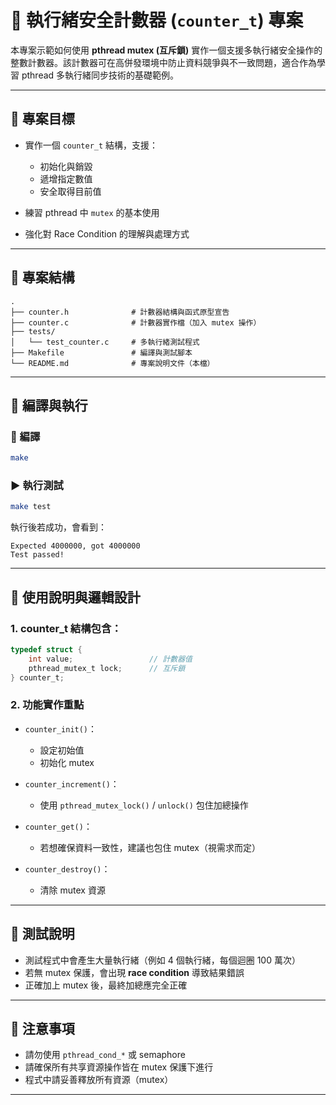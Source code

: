 # 🧵 執行緒安全計數器 (`counter_t`) 專案

本專案示範如何使用 **pthread mutex (互斥鎖)** 實作一個支援多執行緒安全操作的整數計數器。該計數器可在高併發環境中防止資料競爭與不一致問題，適合作為學習 pthread 多執行緒同步技術的基礎範例。

---

## 📌 專案目標

* 實作一個 `counter_t` 結構，支援：

  * 初始化與銷毀
  * 遞增指定數值
  * 安全取得目前值
* 練習 pthread 中 `mutex` 的基本使用
* 強化對 Race Condition 的理解與處理方式

---

## 📁 專案結構

```
.
├── counter.h              # 計數器結構與函式原型宣告
├── counter.c              # 計數器實作檔（加入 mutex 操作）
├── tests/
│   └── test_counter.c     # 多執行緒測試程式
├── Makefile               # 編譯與測試腳本
└── README.md              # 專案說明文件（本檔）
```

---

## 🔧 編譯與執行

### 🔨 編譯

```bash
make
```

### ▶️ 執行測試

```bash
make test
```

執行後若成功，會看到：

```
Expected 4000000, got 4000000
Test passed!
```

---

## 📘 使用說明與邏輯設計

### 1. counter\_t 結構包含：

```c
typedef struct {
    int value;                 // 計數器值
    pthread_mutex_t lock;      // 互斥鎖
} counter_t;
```

### 2. 功能實作重點

* `counter_init()`：

  * 設定初始值
  * 初始化 mutex

* `counter_increment()`：

  * 使用 `pthread_mutex_lock()` / `unlock()` 包住加總操作

* `counter_get()`：

  * 若想確保資料一致性，建議也包住 mutex（視需求而定）

* `counter_destroy()`：

  * 清除 mutex 資源

---

## 🔬 測試說明

* 測試程式中會產生大量執行緒（例如 4 個執行緒，每個迴圈 100 萬次）
* 若無 mutex 保護，會出現 **race condition** 導致結果錯誤
* 正確加上 mutex 後，最終加總應完全正確

---

## 📝 注意事項

* 請勿使用 `pthread_cond_*` 或 semaphore
* 請確保所有共享資源操作皆在 mutex 保護下進行
* 程式中請妥善釋放所有資源（mutex）

---
